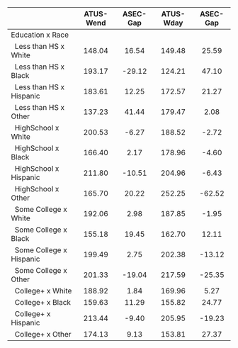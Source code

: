 
|                      |    ATUS-Wend |     ASEC-Gap |    ATUS-Wday |     ASEC-Gap |
| -------------------- | :----------: | :----------: | :----------: | :----------: |
| Education x Race     |              |              |              |              |
| &nbsp;&nbsp;Less than HS x White |       148.04 |        16.54 |       149.48 |        25.59 |
| &nbsp;&nbsp;Less than HS x Black |       193.17 |       -29.12 |       124.21 |        47.10 |
| &nbsp;&nbsp;Less than HS x Hispanic |       183.61 |        12.25 |       172.57 |        21.27 |
| &nbsp;&nbsp;Less than HS x Other |       137.23 |        41.44 |       179.47 |         2.08 |
| &nbsp;&nbsp;HighSchool x White |       200.53 |        -6.27 |       188.52 |        -2.72 |
| &nbsp;&nbsp;HighSchool x Black |       166.40 |         2.17 |       178.96 |        -4.60 |
| &nbsp;&nbsp;HighSchool x Hispanic |       211.80 |       -10.51 |       204.96 |        -6.43 |
| &nbsp;&nbsp;HighSchool x Other |       165.70 |        20.22 |       252.25 |       -62.52 |
| &nbsp;&nbsp;Some College x White |       192.06 |         2.98 |       187.85 |        -1.95 |
| &nbsp;&nbsp;Some College x Black |       155.18 |        19.45 |       162.70 |        12.11 |
| &nbsp;&nbsp;Some College x Hispanic |       199.49 |         2.75 |       202.38 |       -13.12 |
| &nbsp;&nbsp;Some College x Other |       201.33 |       -19.04 |       217.59 |       -25.35 |
| &nbsp;&nbsp;College+ x White |       188.92 |         1.84 |       169.96 |         5.27 |
| &nbsp;&nbsp;College+ x Black |       159.63 |        11.29 |       155.82 |        24.77 |
| &nbsp;&nbsp;College+ x Hispanic |       213.44 |        -9.40 |       205.95 |       -19.23 |
| &nbsp;&nbsp;College+ x Other |       174.13 |         9.13 |       153.81 |        27.37 |

